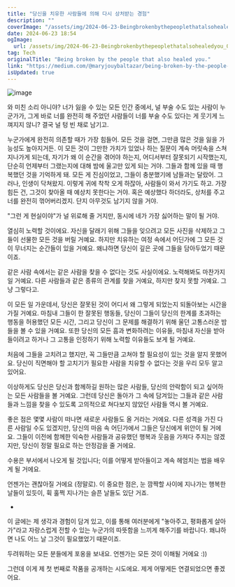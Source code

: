 ```yaml
---
title: "당신을 치유한 사람들에 의해 다시 상처받는 경험"
description: ""
coverImage: "/assets/img/2024-06-23-Beingbrokenbythepeoplethatalsohealedyou_0.png"
date: 2024-06-23 18:54
ogImage:
  url: /assets/img/2024-06-23-Beingbrokenbythepeoplethatalsohealedyou_0.png
tag: Tech
originalTitle: "Being broken by the people that also healed you."
link: "https://medium.com/@maryjouybaltazar/being-broken-by-the-people-that-also-healed-you-0e5978b74c17"
isUpdated: true
---
```


![image](/assets/img/2024-06-23-Beingbrokenbythepeoplethatalsohealedyou_0.png)

와 미친 소리 아니야? 너가 잃을 수 있는 모든 인간 중에서, 널 부술 수도 있는 사람이 누군가가, 그게 바로 너를 완전히 해 주었던 사람들이 너를 부술 수도 있다는 게 웃기게 느껴지지 않니? 결국 널 텅 빈 채로 남기고.

누군가에게 완전히 의존할 때가 가장 힘들어. 모든 것을 걸면, 그만큼 많은 것을 잃을 가능성도 높아지거든. 이 모든 것이 그만한 가치가 있었나 하는 질문이 계속 머릿속을 스쳐 지나가게 되는데, 자기가 왜 이 순간을 겪어야 하는지, 어디서부터 잘못되기 시작했는지, 단순히 언제부터 그랬는지에 대해 밤에 울고만 있게 되는 거야. 그들과 함께 있을 때 행복했던 것을 기억하게 돼. 모든 게 진심이었고, 그들이 충분했기에 남들과는 달랐어. 그러나, 인생이 닥쳐왔지. 이렇게 귀에 착착 오게 하잖아, 사람들이 와서 가기도 하고. 가장 힘든 건, 그것이 찾아올 때 예상치 못한다는 거야. 혹은 예상했다 하더라도, 상처를 주고 너를 완전히 꺾어버리겠지. 단지 아무것도 남기지 않을 거야.

"그런 게 현실이야"가 널 위로해 줄 거지만, 동시에 네가 가장 싫어하는 말이 될 거야.

<div class="content-ad"></div>

열심히 노력할 것이에요. 자신을 달래기 위해 그들을 잊으려고 모든 사진을 삭제하고 그들이 선물한 모든 것을 버릴 거예요. 하지만 치유하는 여정 속에서 어딘가에 그 모든 것이 무너지는 순간들이 있을 거예요. 왜냐하면 당신이 깊은 곳에 그들을 담아두었기 때문이죠.

같은 사람 속에서는 같은 사람을 찾을 수 없다는 것도 사실이에요. 노력해봐도 마찬가지일 거예요. 다른 사람들과 같은 종류의 관계를 찾을 거예요, 하지만 찾지 못할 거예요. 그냥 그렇다고.

이 모든 일 가운데서, 당신은 잘못된 것이 어디서 왜 그렇게 되었는지 되돌아보는 시간을 가질 거예요. 마침내 그들이 한 잘못된 행동들, 당신이 그들이 당신의 한계를 초과하는 행동을 허용했던 모든 시간, 그리고 당신이 그 문제를 해결하기 위해 울던 고통스러운 밤들을 볼 수 있을 거예요. 또한 당신의 모든 흠과 변화하려는 이유들, 마침내 자신을 받아들이려고 하거나 그 고통을 인정하기 위해 노력할 이유들도 보게 될 거예요.

처음에 그들을 고치려고 했지만, 꼭 그들만큼 고쳐야 할 필요성이 있는 것을 알지 못했어요. 당신이 직면해야 할 고치기가 필요한 사람을 치유할 수 없다는 것을 우리 모두 알고 있어요.

이상하게도 당신은 당신과 함께하길 원하는 많은 사람들, 당신의 안락함이 되고 싶어하는 모든 사람들을 볼 거예요. 그런데 당신은 돌아가 그 속에 담겨있는 그들과 같은 사람들과 느낌을 찾을 수 있도록 고의적으로 쳐다보지 않았던 사람들 역시 볼 거예요.

좋은 점은 몇몇 사람이 떠나면 새로운 사람들도 올 거라는 거에요. 다른 성격을 가진 다른 사람일 수도 있겠지만, 당신의 마음 속 어딘가에서 그들은 당신에게 위안이 될 거에요. 그들이 이전에 함께한 익숙한 사람들과 공유했던 행복과 웃음을 가져다 주지는 않겠지만, 당신이 정말 필요로 하는 안정감을 줄 거에요.

<div class="content-ad"></div>

수용은 부서에서 나오게 될 것입니다; 이를 어떻게 받아들이고 계속 헤엄치는 법을 배우게 될 거에요.

언젠가는 괜찮아질 거에요 (정말로). 이 중요한 점은, 눈 깜짝할 사이에 지나가는 행복한 날들이 있듯이, 휙 훌쩍 지나가는 슬픈 날들도 있단 거죠.

-

이 글에는 제 생각과 경험이 담겨 있고, 이를 통해 여러분에게 "놓아주고, 평화롭게 살아가"라고 자랑스럽게 전할 수 있는 누군가의 따뜻함을 느끼게 해주기를 바랍니다. 왜냐하면 나도 어느 날 그것이 필요했었기 때문이죠.

<div class="content-ad"></div>

두려워하는 모든 분들에게 포옹을 보내요. 언젠가는 모든 것이 이해될 거에요 :))

그런데 이게 제 첫 번째로 작품을 공개하는 시도에요. 제게 어떻게든 연결되었으면 좋겠어요.
